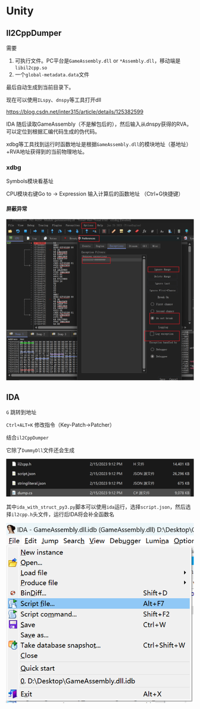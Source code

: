 # Unity

## Il2CppDumper

需要

1. 可执行文件。PC平台是`GameAssembly.dll` or `*Assembly.dll`，移动端是`libil2cpp.so`
2. 一个`global-metadata.data`文件

最后自动生成到当前目录下。

现在可以使用`ILspy`、`dnspy`等工具打开dll

<https://blog.csdn.net/inter315/article/details/125382599>

IDA 随后读取GameAssembly（不是解包后的），然后输入从dnspy获得的RVA，可以定位到根据汇编代码生成的伪代码。

xdbg等工具找到运行时函数地址是根据`GameAssembly.dll`的模块地址（基地址）+RVA地址获得到的当前物理地址。

### xdbg

Symbols模块看基址

CPU模块右键Go to -\> Expression 输入计算后的函数地址 （Ctrl+G快捷键）

#### 屏蔽异常

![](../attachments/0f07949a3767dd09c97e8fc4c37de0b6.png)

## IDA

`G` 跳转到地址

`Ctrl+ALT+K` 修改指令（Key-Patch-\>Patcher）

结合`il2CppDumper`

它除了`DummyDll`文件还会生成

![Graphical user interface, text Description automatically generated](../attachments/76edc5c6459675d8b2bdcb0126a2816b.png)

其中`ida_with_struct_py3.py`脚本可以使用`ida`运行，选择`script.json`，然后选择`il2cpp.h`头文件，运行后IDA将会补全函数名

![Graphical user interface, application Description automatically generated](../attachments/65fd3bdf0ce8572a5cc835fc357c2c74.png)
